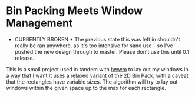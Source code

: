 # Bin Packing Meets Window Management

* CURRENTLY BROKEN *
The previous state this was left in shouldn't really be ran anywhere, as it's too intensive for sane use - so I've pushed the new design through to master. Please don't use this until 0.1 release.

This is a small project used in tandem with [hwwm](https://github.com/halfwit/hwwm) to lay out my windows in a way that I want
It uses a relaxed variant of the 2D Bin Pack, with a caveat that the rectangles have variable sizes.
The algorithm will try to lay out windows within the given space up to the max for each rectangle.
